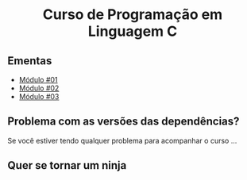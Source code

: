 <h1 align="center">
  Curso de Programação em Linguagem C
</h1>

## Ementas

- [Módulo #01](modulo_01.md)
- [Módulo #02](modulo_02.md)
- [Módulo #03](modulo_03.md)

## Problema com as versões das dependências?

Se você estiver tendo qualquer problema para acompanhar o curso ...

## Quer se tornar um ninja

